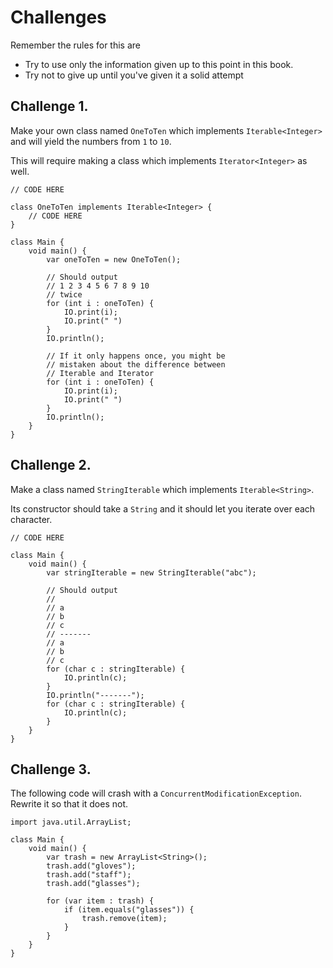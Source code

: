 # Challenges

Remember the rules for this are

- Try to use only the information given up to this point in this book.
- Try not to give up until you've given it a solid attempt

## Challenge 1.

Make your own class named `OneToTen` which implements `Iterable<Integer>`
and will yield the numbers from `1` to `10`.

This will require making a class which implements `Iterator<Integer>` as well.

```java,editable
// CODE HERE

class OneToTen implements Iterable<Integer> {
    // CODE HERE
}

class Main {
    void main() {
        var oneToTen = new OneToTen();

        // Should output
        // 1 2 3 4 5 6 7 8 9 10 
        // twice
        for (int i : oneToTen) {
            IO.print(i);
            IO.print(" ")
        }
        IO.println();

        // If it only happens once, you might be
        // mistaken about the difference between
        // Iterable and Iterator
        for (int i : oneToTen) {
            IO.print(i);
            IO.print(" ")
        }
        IO.println();
    }
}
```

## Challenge 2.

Make a class named `StringIterable` which implements `Iterable<String>`.

Its constructor should take a `String` and it should let you iterate over
each character.

```java,editable
// CODE HERE

class Main {
    void main() {
        var stringIterable = new StringIterable("abc");
        
        // Should output
        //
        // a
        // b
        // c
        // -------
        // a
        // b
        // c
        for (char c : stringIterable) {
            IO.println(c);
        }
        IO.println("-------");
        for (char c : stringIterable) {
            IO.println(c);
        }
    }
}
```

## Challenge 3.

The following code will crash with a `ConcurrentModificationException`.
Rewrite it so that it does not.

```java,editable
import java.util.ArrayList;

class Main {
    void main() {
        var trash = new ArrayList<String>();
        trash.add("gloves");
        trash.add("staff");
        trash.add("glasses");

        for (var item : trash) {
            if (item.equals("glasses")) {
                trash.remove(item);
            }
        }
    }
}
```